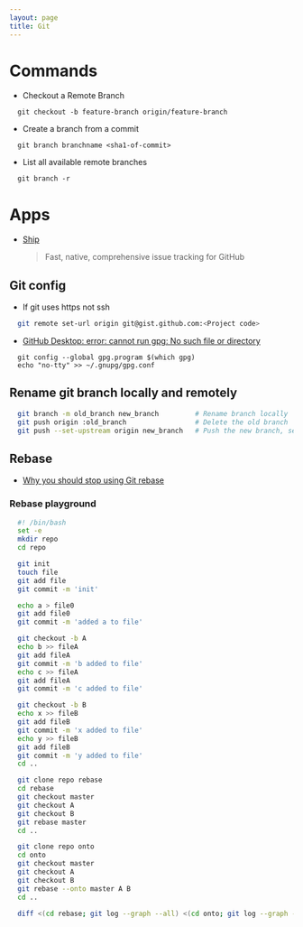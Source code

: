```yaml
---
layout: page
title: Git
---
```


# Commands

* Checkout a Remote Branch

```
  git checkout -b feature-branch origin/feature-branch
```

* Create a branch from a commit

```
  git branch branchname <sha1-of-commit>
```

* List all available remote branches

```
  git branch -r
```

# Apps

* [Ship](https://www.realartists.com)
  > Fast, native, comprehensive issue tracking for GitHub

## Git config

* If git uses https not ssh

```bash
  git remote set-url origin git@gist.github.com:<Project code>
```

* [GitHub Desktop: error: cannot run gpg: No such file or directory](https://github.com/isaacs/github/issues/675)

```
  git config --global gpg.program $(which gpg)
  echo "no-tty" >> ~/.gnupg/gpg.conf
```

## Rename git branch locally and remotely

```bash
  git branch -m old_branch new_branch         # Rename branch locally    
  git push origin :old_branch                 # Delete the old branch    
  git push --set-upstream origin new_branch   # Push the new branch, set local branch to track the new remote
```

## Rebase

* [Why you should stop using Git rebase](https://medium.com/@fredrikmorken/why-you-should-stop-using-git-rebase-5552bee4fed1)

### Rebase playground

```bash
  #! /bin/bash
  set -e
  mkdir repo
  cd repo

  git init
  touch file
  git add file
  git commit -m 'init'

  echo a > file0
  git add file0
  git commit -m 'added a to file'

  git checkout -b A
  echo b >> fileA
  git add fileA
  git commit -m 'b added to file'
  echo c >> fileA
  git add fileA
  git commit -m 'c added to file'

  git checkout -b B
  echo x >> fileB
  git add fileB
  git commit -m 'x added to file'
  echo y >> fileB
  git add fileB
  git commit -m 'y added to file'
  cd ..

  git clone repo rebase
  cd rebase
  git checkout master
  git checkout A
  git checkout B
  git rebase master
  cd ..

  git clone repo onto
  cd onto
  git checkout master
  git checkout A
  git checkout B
  git rebase --onto master A B
  cd ..

  diff <(cd rebase; git log --graph --all) <(cd onto; git log --graph --all)
```
